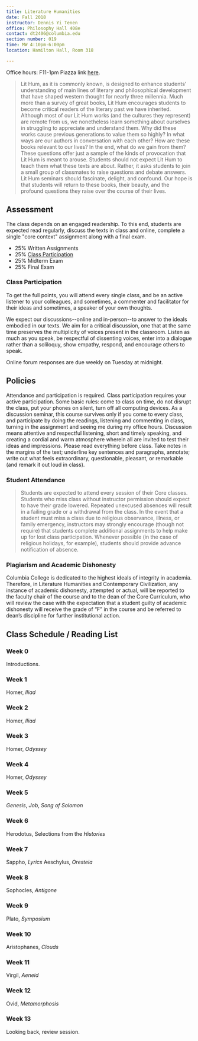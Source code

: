 ```yaml
---
title: Literature Humanities
date: Fall 2018
instructor: Dennis Yi Tenen
office: Philosophy Hall 408e
contact: dt2406@columbia.edu
section number: 019
time: MW 4:10pm-6:00pm
location: Hamilton Hall, Room 318

---
```


Office hours: F11-1pm
Piazza link [here](https://piazza.com/class/jlicpsbxjmaxm). 

> Lit Hum, as it is commonly known, is designed to enhance students’
understanding of main lines of literary and philosophical development that
have shaped western thought for nearly three millennia. Much more than a
survey of great books, Lit Hum encourages students to become critical readers
of the literary past we have inherited. Although most of our Lit Hum works
(and the cultures they represent) are remote from us, we nonetheless learn
something about ourselves in struggling to appreciate and understand them. Why
did these works cause previous generations to value them so highly? In what
ways are our authors in conversation with each other? How are these books
relevant to our lives? In the end, what do we gain from them? These questions
offer just a sample of the kinds of provocation that Lit Hum is meant to
arouse. Students should not expect Lit Hum to teach them what these texts are
about. Rather, it asks students to join a small group of classmates to raise
questions and debate answers. Lit Hum seminars should fascinate, delight, and
confound. Our hope is that students will return to these books, their beauty,
and the profound questions they raise over the course of their lives.

## Assessment

The class depends on an engaged readership. To this end, students are expected
read regularly, discuss the texts in class and online, complete a single "core
context" assignment along with a final exam.

* 25% Written Assignments
* 25% [Class Participation](#class-participation)
* 25% Midterm Exam
* 25% Final Exam

### Class Participation

To get the full points, you will attend every single class, and be an active
listener to your colleagues, and sometimes, a commenter and facilitator for
their ideas and sometimes, a speaker of your own thoughts.

We expect our discussions--online and in-person--to answer to the ideals
embodied in our texts. We aim for a critical discussion, one that at the same
time preserves the multiplicity of voices present in the classroom. Listen as
much as you speak, be respectful of dissenting voices, enter into a dialogue
rather than a soliloquy, show empathy, respond, and encourage others to speak.

Online forum responses are due weekly on Tuesday at midnight.

## Policies

Attendance and participation is required. Class participation requires your
active participation. Some basic rules: come to class on time, do not disrupt
the class, put your phones on silent, turn off all computing devices. As a
discussion seminar, this course survives only if you come to every class, and
participate by doing the readings, listening and commenting in class, turning
in the assignment and seeing me during my office hours. Discussion means
attentive and respectful listening, short and timely speaking, and creating a
cordial and warm atmosphere wherein all are invited to test their ideas and
impressions. Please read everything before class. Take notes in the margins of
the text; underline key sentences and paragraphs, annotate; write out what
feels extraordinary, questionable, pleasant, or remarkable (and remark it out
loud in class).

### Student Attendance

> Students are expected to attend every session of their Core classes. Students
who miss class without instructor permission should expect to have their grade
lowered. Repeated unexcused absences will result in a failing grade or a
withdrawal from the class. In the event that a student must miss a class due
to religious observance, illness, or family emergency, instructors may
strongly encourage (though not require) that students complete additional
assignments to help make up for lost class participation. Whenever possible
(in the case of religious holidays, for example), students should provide
advance notification of absence.

### Plagiarism and Academic Dishonesty

Columbia College is dedicated to the highest ideals of integrity in academia.
Therefore, in Literature Humanities and Contemporary Civilization, any
instance of academic dishonesty, attempted or actual, will be reported to the
faculty chair of the course and to the dean of the Core Curriculum, who will
review the case with the expectation that a student guilty of academic
dishonesty will receive the grade of “F” in the course and be referred to
dean’s discipline for further institutional action.

## Class Schedule / Reading List

### Week 0

Introductions.

### Week 1

Homer, *Iliad*

### Week 2

Homer, *Iliad*

### Week 3

Homer, *Odyssey*

### Week 4

Homer, *Odyssey*

### Week 5

*Genesis*, *Job*, *Song of Solomon*

### Week 6

Herodotus, Selections from the *Histories*

### Week 7

Sappho, *Lyrics*
Aeschylus, *Oresteia*

### Week 8

Sophocles, *Antigone*

### Week 9

Plato, *Symposium*

### Week 10

Aristophanes, *Clouds*

### Week 11

Virgil, *Aeneid*

### Week 12

Ovid, *Metamorphosis*

### Week 13

Looking back, review session.

